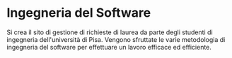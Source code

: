# Ingegneria del Software
Si crea il sito di gestione di richieste di laurea da parte degli studenti di ingegneria dell'università di Pisa.
Vengono sfruttate le varie metodologia di ingegneria del software per effettuare un lavoro efficace ed efficiente.
